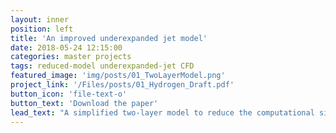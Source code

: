 ```yaml
---
layout: inner
position: left
title: 'An improved underexpanded jet model'
date: 2018-05-24 12:15:00
categories: master projects
tags: reduced-model underexpanded-jet CFD 
featured_image: 'img/posts/01_TwoLayerModel.png'
project_link: '/Files/posts/01_Hydrogen_Draft.pdf'
button_icon: 'file-text-o'
button_text: 'Download the paper'
lead_text: "A simplified two-layer model to reduce the computational simulation cost of underexpanded hydrogen jet flow"
---
```

